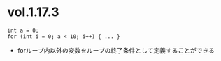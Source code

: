 # vol.1.17.3

```
int a = 0;
for (int i = 0; a < 10; i++) { ... }
```

- forループ内以外の変数をループの終了条件として定義することができる